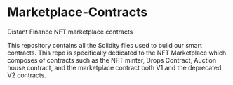# Marketplace-Contracts
Distant Finance NFT marketplace contracts


This repository contains all the Solidity files used to build our smart contracts. 
This repo is specifically dedicated to the NFT Marketplace which composes of contracts such as the NFT minter, Drops Contract, Auction house contract, and the marketplace contract both V1 and the deprecated V2 contracts.
